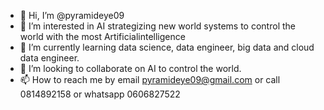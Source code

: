 - 👋 Hi, I’m @pyramideye09
- 👀 I’m interested in AI strategizing new world systems to control the world with the most Artificialintelligence 
- 🌱 I’m currently learning data science, data engineer, big data and cloud data engineer. 
- 💞️ I’m looking to collaborate on AI to control the world.
- 📫 How to reach me by email pyramideye09@gmail.com or call 0814892158 or whatsapp 0606827522 

<!---
pyramideye09 is a ✨ special intellectual origins strategizing to use road signs. 
that are common and guaranteed in 195 countries,that no one have notice it before or talk about it before.
Those signs applys on cars windows while the vehicles are moving daily.are seen more at when sun ☀ it up and 
When sunset 🌇.at the night time are very less. 


With Artificial intelligence theory those signs can be used in systems to control driving 🚘 vehicles in New world systems. 
In automation car. Me and AI we will control the world in every thing and in inventor one system that control every one on earth 🌎. 
We here to stay until the world ends.

